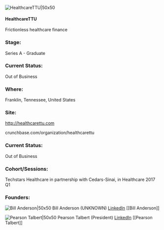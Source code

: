 

![HealthcareTTU|50x50](https://apimg.techstars.com/connect/images/image_files/58829fa4c9aec72a69000029/original/HTTU-logo-horiz-NT.jpg)

#### HealthcareTTU
Frictionless healthcare finance

### Stage: 
Series A - Graduate 

### Current Status: 
Out of Business

### Where:
Franklin, Tennessee, United States

### Site:
http://healthcarettu.com



crunchbase.com/organization/healthcarettu

### Current Status: 
Out of Business

### Cohort/Sessions: 
Techstars Healthcare in partnership with Cedars-Sinai, in Healthcare 2017 Q1

### Founders: 

![Bill Anderson|50x50](https://apimg.techstars.com/connect/images/image_files/58e579d79c66a94b21000014/original/HealthcareTTU_-_Bill_Anderson.png) Bill Anderson (UNKNOWN) [LinkedIn](https://linkedin.com/in/billanderson01) [[Bill Anderson]]

![Pearson Talbert|50x50](https://apimg.techstars.com/connect/images/image_files/5c7d8d3e34a60d16f3000001/original/FPT_headshot.jpg) Pearson Talbert (President) [LinkedIn](https://linkedin.com/in/pearsontalbert) [[Pearson Talbert]]


